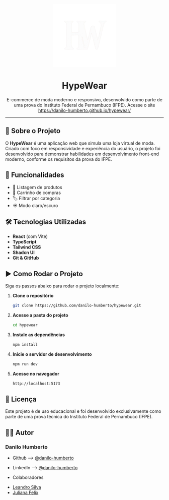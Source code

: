<p align="center">
  <img src="public/logo-dark.png" alt="HypeWear Logo" width="200">
  <h1 align="center"> HypeWear</h1>
</p>

<p align="center">
  E-commerce de moda moderno e responsivo, desenvolvido como parte de uma prova do Instituto Federal de Pernambuco (IFPE).
  Acesse o site <a href="https://danilo-humberto.github.io/hypewear/" target="_blank">https://danilo-humberto.github.io/hypewear/</a>
</p>

---

## 📌 Sobre o Projeto

O **HypeWear** é uma aplicação web que simula uma loja virtual de moda. Criado com foco em responsividade e experiência do usuário, o projeto foi desenvolvido para demonstrar habilidades em desenvolvimento front-end moderno, conforme os requisitos da prova do IFPE.

## 🚀 Funcionalidades

- 🧾 Listagem de produtos
- 🛒 Carrinho de compras
- 🏷️ Filtrar por categoria
- ☀️ Modo claro/escuro

## 🛠️ Tecnologias Utilizadas

- **React** (com Vite)
- **TypeScript**
- **Tailwind CSS**
- **Shadcn UI**
- **Git & GitHub**

## ▶️ Como Rodar o Projeto

Siga os passos abaixo para rodar o projeto localmente:

1. **Clone o repositório**

   ```bash
   git clone https://github.com/danilo-humberto/hypewear.git
   ```

2. **Acesse a pasta do projeto**

   ```bash
   cd hypewear
   ```

3. **Instale as dependências**
   ```bash
   npm install
   ```
4. **Inicie o servidor de desenvolvimento**

   ```bash
   npm run dev
   ```

5. **Acesse no navegador**
   ```bash
   http://localhost:5173
   ```

## 📄 Licença

Este projeto é de uso educacional e foi desenvolvido exclusivamente como parte de uma prova técnica do Instituto Federal de Pernambuco (IFPE).

## 🙋‍♂️ Autor

### Danilo Humberto

- Github --> [@danilo-humberto](https://www.github.com/danilo-humberto)
- LinkedIn --> [@danilo-humberto](https://www.linkedin.com/in/danilo-humberto-28a771215/)

- Colaboradores
* [Leandro Silva](https://github.com/leandroxzq)
* [Juliana Felix](https://github.com/feliixjuliana)
